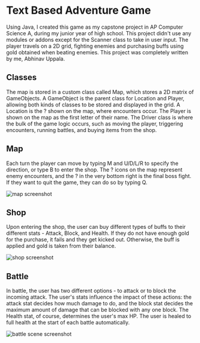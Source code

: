 # Text Based Adventure Game

Using Java, I created this game as my capstone project in AP Computer Science A, during my junior year of high school. This project didn't use any modules or addons except for the Scanner class to take in user input. The player travels on a 2D grid, fighting enemies and purchasing buffs using gold obtained when beating enemies. This project was completely written by me, Abhinav Uppala.

## Classes

The map is stored in a custom class called Map, which stores a 2D matrix of GameObjects. A GameObject is the parent class for Location and Player, allowing both kinds of classes to be stored and displayed in the grid. A Location is the ? shown on the map, where encounters occur. The Player is shown on the map as the first letter of their name. The Driver class is where the bulk of the game logic occurs, such as moving the player, triggering encounters, running battles, and buying items from the shop.

## Map

Each turn the player can move by typing M and U/D/L/R to specify the direction, or type B to enter the shop. The ? icons on the map represent enemy encounters, and the ? in the very bottom right is the final boss fight. If they want to quit the game, they can do so by typing Q.

![map screenshot](https://github.com/abhinavuppala/TextBasedAdventureGame/assets/64037392/c0ba56d3-5cd8-4dcc-b1d0-cda1721775c2)

## Shop

Upon entering the shop, the user can buy different types of buffs to their different stats - Attack, Block, and Health. If they do not have enough gold for the purchase, it fails and they get kicked out. Otherwise, the buff is applied and gold is taken from their balance.

![shop screenshot](https://github.com/abhinavuppala/TextBasedAdventureGame/assets/64037392/877b07a8-e7b6-425b-a4c6-9b6416968b5d)

## Battle

In battle, the user has two different options - to attack or to block the incoming attack. The user's stats influence the impact of these actions: the attack stat decides how much damage to do, and the block stat decides the maximum amount of damage that can be blocked with any one block. The Health stat, of course, determines the user's max HP. The user is healed to full health at the start of each battle automatically.

![battle scene screenshot](https://github.com/abhinavuppala/TextBasedAdventureGame/assets/64037392/d5c0c825-2fed-4299-b059-9e8774b0929f)
